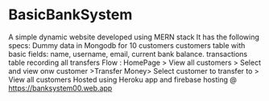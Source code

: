# BasicBankSystem
A simple dynamic website developed using MERN stack
It has the following specs:
Dummy data in Mongodb for 10 customers
customers table with basic fields: name, username, email, current bank balance.
transactions table recording all transfers
Flow : HomePage > View all customers > Select and view onw customer >Transfer Money> Select customer to transfer to > View all customers
Hosted using Heroku app and firebase hosting @ https://banksystem00.web.app
